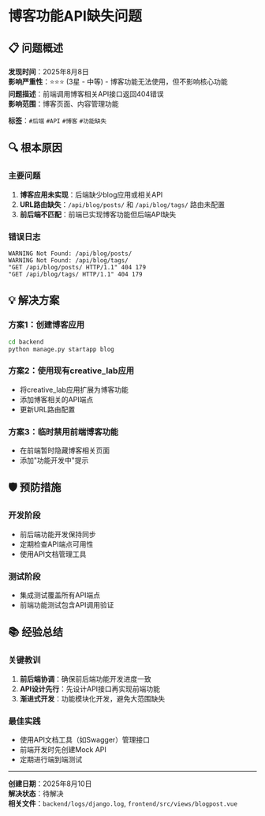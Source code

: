 # 博客功能API缺失问题

## 📋 问题概述

**发现时间**：2025年8月8日  
**影响严重性**：⭐⭐⭐ (3星 - 中等) - 博客功能无法使用，但不影响核心功能  
**问题描述**：前端调用博客相关API接口返回404错误  
**影响范围**：博客页面、内容管理功能  

**标签**：`#后端` `#API` `#博客` `#功能缺失`

## 🔍 根本原因

### 主要问题
1. **博客应用未实现**：后端缺少blog应用或相关API
2. **URL路由缺失**：`/api/blog/posts/` 和 `/api/blog/tags/` 路由未配置
3. **前后端不匹配**：前端已实现博客功能但后端API缺失

### 错误日志
```
WARNING Not Found: /api/blog/posts/
WARNING Not Found: /api/blog/tags/
"GET /api/blog/posts/ HTTP/1.1" 404 179
"GET /api/blog/tags/ HTTP/1.1" 404 179
```

## 💡 解决方案

### 方案1：创建博客应用
```bash
cd backend
python manage.py startapp blog
```

### 方案2：使用现有creative_lab应用
- 将creative_lab应用扩展为博客功能
- 添加博客相关的API端点
- 更新URL路由配置

### 方案3：临时禁用前端博客功能
- 在前端暂时隐藏博客相关页面
- 添加"功能开发中"提示

## 🛡️ 预防措施

### 开发阶段
- 前后端功能开发保持同步
- 定期检查API端点可用性
- 使用API文档管理工具

### 测试阶段
- 集成测试覆盖所有API端点
- 前端功能测试包含API调用验证

## 📚 经验总结

### 关键教训
1. **前后端协调**：确保前后端功能开发进度一致
2. **API设计先行**：先设计API接口再实现前端功能
3. **渐进式开发**：功能模块化开发，避免大范围缺失

### 最佳实践
- 使用API文档工具（如Swagger）管理接口
- 前端开发时先创建Mock API
- 定期进行端到端测试

---

**创建日期**：2025年8月10日  
**解决状态**：待解决  
**相关文件**：`backend/logs/django.log`, `frontend/src/views/blogpost.vue`